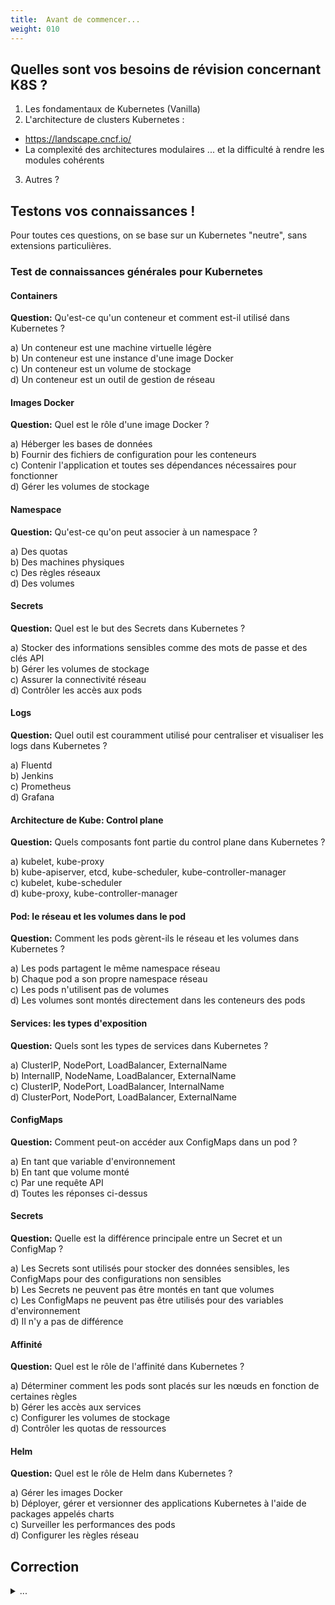 ```yaml
---
title:  Avant de commencer...  
weight: 010
---
```


## Quelles sont vos besoins de révision concernant K8S ?

1. Les fondamentaux de Kubernetes (Vanilla)
2. L'architecture de clusters Kubernetes : 
- https://landscape.cncf.io/
- La complexité des architectures modulaires ... et la difficulté à rendre les modules cohérents
3. Autres ?


## Testons vos connaissances !

Pour toutes ces questions, on se base sur un Kubernetes "neutre", sans extensions particulières.
### Test de connaissances générales pour Kubernetes

#### Containers

**Question:** Qu'est-ce qu'un conteneur et comment est-il utilisé dans Kubernetes ?


a) Un conteneur est une machine virtuelle légère  
b) Un conteneur est une instance d'une image Docker  
c) Un conteneur est un volume de stockage  
d) Un conteneur est un outil de gestion de réseau

#### Images Docker

**Question:** Quel est le rôle d'une image Docker ?


a) Héberger les bases de données  
b) Fournir des fichiers de configuration pour les conteneurs  
c) Contenir l'application et toutes ses dépendances nécessaires pour fonctionner  
d) Gérer les volumes de stockage

#### Namespace

**Question:** Qu'est-ce qu'on peut associer à un namespace ?

a) Des quotas  
b) Des machines physiques  
c) Des règles réseaux  
d) Des volumes

#### Secrets

**Question:** Quel est le but des Secrets dans Kubernetes ?


a) Stocker des informations sensibles comme des mots de passe et des clés API  
b) Gérer les volumes de stockage  
c) Assurer la connectivité réseau  
d) Contrôler les accès aux pods

#### Logs

**Question:** Quel outil est couramment utilisé pour centraliser et visualiser les logs dans Kubernetes ?


a) Fluentd  
b) Jenkins  
c) Prometheus  
d) Grafana

#### Architecture de Kube: Control plane

**Question:** Quels composants font partie du control plane dans Kubernetes ?


a) kubelet, kube-proxy  
b) kube-apiserver, etcd, kube-scheduler, kube-controller-manager  
c) kubelet, kube-scheduler  
d) kube-proxy, kube-controller-manager

#### Pod: le réseau et les volumes dans le pod

**Question:** Comment les pods gèrent-ils le réseau et les volumes dans Kubernetes ?


a) Les pods partagent le même namespace réseau  
b) Chaque pod a son propre namespace réseau  
c) Les pods n'utilisent pas de volumes  
d) Les volumes sont montés directement dans les conteneurs des pods

#### Services: les types d'exposition

**Question:** Quels sont les types de services dans Kubernetes ?


a) ClusterIP, NodePort, LoadBalancer, ExternalName  
b) InternalIP, NodeName, LoadBalancer, ExternalName  
c) ClusterIP, NodePort, LoadBalancer, InternalName  
d) ClusterPort, NodePort, LoadBalancer, ExternalName

#### ConfigMaps

**Question:** Comment peut-on accéder aux ConfigMaps dans un pod ?


a) En tant que variable d'environnement  
b) En tant que volume monté  
c) Par une requête API  
d) Toutes les réponses ci-dessus

#### Secrets

**Question:** Quelle est la différence principale entre un Secret et un ConfigMap ?


a) Les Secrets sont utilisés pour stocker des données sensibles, les ConfigMaps pour des configurations non sensibles  
b) Les Secrets ne peuvent pas être montés en tant que volumes  
c) Les ConfigMaps ne peuvent pas être utilisés pour des variables d'environnement  
d) Il n'y a pas de différence

#### Affinité

**Question:** Quel est le rôle de l'affinité dans Kubernetes ?


a) Déterminer comment les pods sont placés sur les nœuds en fonction de certaines règles  
b) Gérer les accès aux services  
c) Configurer les volumes de stockage  
d) Contrôler les quotas de ressources

#### Helm

**Question:** Quel est le rôle de Helm dans Kubernetes ?


a) Gérer les images Docker  
b) Déployer, gérer et versionner des applications Kubernetes à l'aide de packages appelés charts  
c) Surveiller les performances des pods  
d) Configurer les règles réseau

## Correction

<details><summary>...</summary>


1. b) Un conteneur est une instance d'une image Docker
2. c) Contenir l'application et toutes ses dépendances nécessaires pour fonctionner
3. a) Des quotas, c) Des règles réseaux
4. a) Stocker des informations sensibles comme des mots de passe et des clés API
5. a) Fluentd
6. b) kube-apiserver, etcd, kube-scheduler, kube-controller-manager
7. a) Les pods partagent le même namespace réseau, d) Les volumes sont montés directement dans les conteneurs des pods
8. a) ClusterIP, NodePort, LoadBalancer, ExternalName (révision sur https://sysdig.com/blog/kubernetes-services-clusterip-nodeport-loadbalancer/)
9. d) Toutes les réponses ci-dessus
10. a) Les Secrets sont utilisés pour stocker des données sensibles, les ConfigMaps pour des configurations non sensibles
11. a) Déterminer comment les pods sont placés sur les nœuds en fonction de certaines règles
12. b) Déployer, gérer et versionner des applications Kubernetes à l'aide de packages appelés charts

</details>
